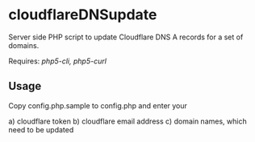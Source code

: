 # cloudflareDNSupdate
Server side PHP script to update Cloudflare DNS A records for a set of domains.

Requires: *php5-cli, php5-curl*

## Usage
Copy config.php.sample to config.php and enter your 

a) cloudflare token
b) cloudflare email address
c) domain names, which need to be updated


